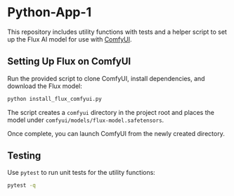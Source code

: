 # Python-App-1

This repository includes utility functions with tests and a helper script to set up the Flux AI model for use with [ComfyUI](https://github.com/comfyanonymous/ComfyUI).

## Setting Up Flux on ComfyUI

Run the provided script to clone ComfyUI, install dependencies, and download the Flux model:

```bash
python install_flux_comfyui.py
```

The script creates a `comfyui` directory in the project root and places the model under `comfyui/models/flux-model.safetensors`.

Once complete, you can launch ComfyUI from the newly created directory.

## Testing

Use `pytest` to run unit tests for the utility functions:

```bash
pytest -q
```
